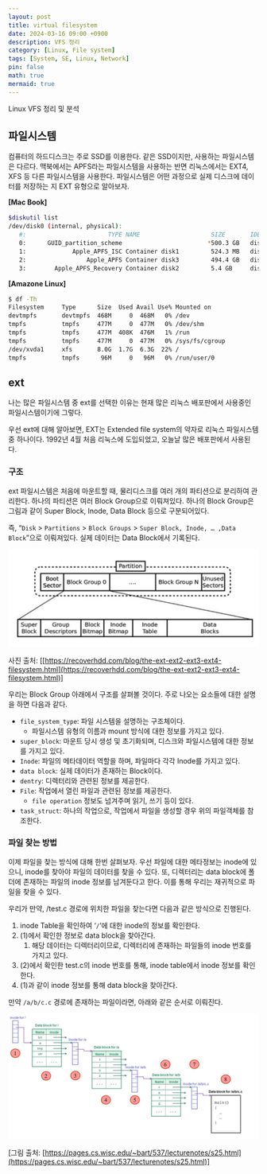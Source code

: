```yaml
---
layout: post
title: virtual filesystem
date: 2024-03-16 09:00 +0900 
description: VFS 정리
category: [Linux, File system] 
tags: [System, SE, Linux, Network]
pin: false
math: true
mermaid: true
---
```

Linux VFS 정리 및 분석
<!--more-->


## 파일시스템


컴퓨터의 하드디스크는 주로 SSD를 이용한다. 같은 SSD이지만, 사용하는 파일시스템은 다르다. 맥북에서는 APFS라는 파일시스템을 사용하는 반면 리눅스에서는 EXT4, XFS 등 다른 파일시스템을 사용한다. 파일시스템은 어떤 과정으로 실제 디스크에 데이터를 저장하는 지 EXT 유형으로 알아보자.


**[Mac Book]**


```bash
$diskutil list
/dev/disk0 (internal, physical):
   #:                       TYPE NAME                    SIZE       IDENTIFIER
   0:      GUID_partition_scheme                        *500.3 GB   disk0
   1:             Apple_APFS_ISC Container disk1         524.3 MB   disk0s1
   2:                 Apple_APFS Container disk3         494.4 GB   disk0s2
   3:        Apple_APFS_Recovery Container disk2         5.4 GB     disk0s3
```


**[Amazone Linux]**


```bash
$ df -Th
Filesystem     Type      Size  Used Avail Use% Mounted on
devtmpfs       devtmpfs  468M     0  468M   0% /dev
tmpfs          tmpfs     477M     0  477M   0% /dev/shm
tmpfs          tmpfs     477M  408K  476M   1% /run
tmpfs          tmpfs     477M     0  477M   0% /sys/fs/cgroup
/dev/xvda1     xfs       8.0G  1.7G  6.3G  22% /
tmpfs          tmpfs      96M     0   96M   0% /run/user/0
```


## ext


나는 많은 파일시스템 중 ext를 선택한 이유는 현재 많은 리눅스 배포판에서 사용중인 파일시스템이기에 그렇다.


우선 ext에 대해 알아보면, EXT는 Extended file system의 약자로 리눅스 파일시스템 중 하나이다. 1992년 4월 처음 리눅스에 도입되었고, 오늘날 많은 배포판에서 사용된다. 


### 구조


ext 파일시스템은 처음에 마운트할 때, 물리디스크를 여러 개의 파티션으로 분리하여 관리한다. 하나의 파티션은 여러 Block Group으로 이뤄져있다. 하나의 Block Group은 그림과 같이 Super Block, Inode, Data Block 등으로 구분되어있다.


즉, “`Disk` > `Partitions` > `Block Groups` > `Super Block, Inode, … ,Data Block`”으로 이뤄져있다. 실제 데이터는 Data Block에서 기록된다.


![Untitled.png](/assets/img/post/Linux%20File%20System%20정리/1.png)


사진 출처: [[https://recoverhdd.com/blog/the-ext-ext2-ext3-ext4-filesystem.html](https://recoverhdd.com/blog/the-ext-ext2-ext3-ext4-filesystem.html)]


우리는 Block Group 아래에서 구조를 살펴볼 것이다. 주로 나오는 요소들에 대한 설명을 하면 다음과 같다.

- `file_system_type`: 파일 시스템을 설명하는 구조체이다.
	- 파일시스템 유형의 이름과 mount 방식에 대한 정보를 가지고 있다.
- `super_block`: 마운트 당시 생성 및 초기화되며, 디스크와 파일시스템에 대한 정보를 가지고 있다.
- `Inode`: 파일의 메타데이터 역할을 하며, 파일마다 각각 Inode를 가지고 있다.
- `data block`: 실제 데이터가 존재하는 Block이다.
- `dentry`: 디렉터리와 관련된 정보를 제공한다.
- `File`: 작업에서 열린 파일과 관련된 정보를 제공한다.
	- `file operation` 정보도 넘겨주며 읽기, 쓰기 등이 있다.
- `task_struct`: 하나의 작업으로, 작업에서 파일을 생성할 경우 위의 파일객체를 참조한다.

### 파일 찾는 방법


이제 파일을 찾는 방식에 대해 한번 살펴보자. 우선 파일에 대한 메타정보는 inode에 있으니, inode를 찾아야 파일의 데이터를 찾을 수 있다. 또, 디렉터리는 data block에 폴더에 존재하는 파일의 inode 정보를 남겨둔다고 한다. 이를 통해 우리는 재귀적으로 파일을 찾을 수 있다.


우리가 만약, /test.c 경로에 위치한 파일을 찾는다면 다음과 같은 방식으로 진행된다. 

1. inode Table을 확인하여 ‘`/`’에 대한 inode의 정보를 확인한다.
2. (1)에서 확인한 정보로 data block을 찾아간다.
	1. 해당 데이터는 디렉터리이므로, 디렉터리에 존재하는 파일들의 inode 번호를 가지고 있다.
3. (2)에서 확인한 test.c의 inode 번호를 통해, inode table에서 inode 정보를 확인한다.
4. (1)과 같이 inode 정보를 통해 data block을 찾아간다.

만약 `/a/b/c.c` 경로에 존재하는 파일이라면, 아래와 같은 순서로 이뤄진다. 


![dirinode.jpg](/assets/img/post/Linux%20File%20System%20정리/4.jpg)


[그림 출처: [https://pages.cs.wisc.edu/~bart/537/lecturenotes/s25.html](https://pages.cs.wisc.edu/~bart/537/lecturenotes/s25.html)]

